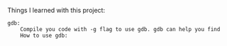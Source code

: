 Things I learned with this project: 

    gdb: 
        Compile you code with -g flag to use gdb. gdb can help you find 
        How to use gdb: 
